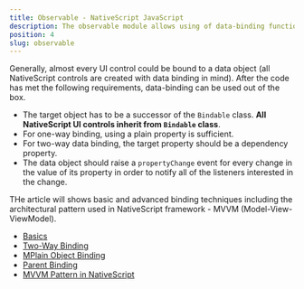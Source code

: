 ```yaml
---
title: Observable - NativeScript JavaScript
description: The observable module allows using of data-binding functionality for NativeScript UI   controls. The article covers some of the base cases of using data-binding such as two-way binding, MPlain Object Binding, Parent Binding, MVVM Pattern in NativeScript
position: 4
slug: observable
---
```

Generally, almost every UI control could be bound to a data object (all NativeScript controls are created with data binding in mind). 
After the code has met the following requirements, data-binding can be used out of the box.

- The target object has to be a successor of the `Bindable` class. **All NativeScript UI controls inherit from `Bindable` class**.
- For one-way binding, using a plain property is sufficient.
- For two-way data binding, the target property should be a dependency property.
- The data object should raise a `propertyChange` event for every change in the value of its property in order to notify all of the listeners interested in the change.

THe article will shows basic and advanced binding techniques including the architectural pattern used in NativeScript framework - MVVM (Model-View-ViewModel).

* [Basics](#basics)
* [Two-Way Binding](#two-way)
* [MPlain Object Binding](#plain-object-binding)
* [Parent Binding](#parent-binding)
* [MVVM Pattern in NativeScript](#mvvm-pattern)
